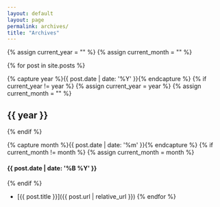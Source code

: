 ```yaml
---
layout: default
layout: page
permalink: archives/
title: "Archives"
---
```


<!-- http://alanwsmith.com/jekyll-liquid-date-formatting-examples -->

{% assign current_year = "" %}
{% assign current_month = "" %}

{% for post in site.posts %}

  {% capture year %}{{ post.date | date: '%Y' }}{% endcapture %}
  {% if current_year != year %}
    {% assign current_year = year %}
    {% assign current_month = "" %}
## {{ year }}
  {% endif %}

  {% capture month %}{{ post.date | date: '%m' }}{% endcapture %}
  {% if current_month != month %}
    {% assign current_month = month %}
#### {{ post.date | date: '%B %Y' }}
  {% endif %}

* [{{ post.title }}]({{ post.url | relative_url }})
{% endfor %}
